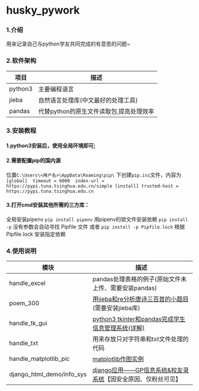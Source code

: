 <!--
 * @Author: randolph
 * @Date: 2020-06-01 23:55:30
 * @LastEditors: Please set LastEditors
 * @LastEditTime: 2020-07-01 11:43:54
 * @version: 1.0
 * @Contact: cyg0504@outlook.com
 * @Descripttion: 
--> 
# husky_pywork

### 1.介绍
用来记录自己与python学友共同完成的有意思的问题~

### 2.软件架构

| 项目    | 描述                                    |
| ------- | --------------------------------------- |
| python3 | 主要编程语言                            |
| jieba   | 自然语言处理库(中文最好的处理工具)      |
| pandas  | 代替python的原生文件读取包,提高处理效率 |

### 3.安装教程
#### 1.python3安装后，使用全局环境即可;
#### 2.需要配置pip的国内源
位置`C:\Users\<用户名>\AppData\Roaming\pip\`
下创建`pip.ini`文件，内容为
`[global] 
timeout = 6000 
index-url = https://pypi.tuna.tsinghua.edu.cn/simple
[install]
trusted-host = https://pypi.tuna.tsinghua.edu.cn`
#### 3.打开cmd安装其他所需的三方库：
全局安装pipenv
`pip install pipenv`
用pipenv的锁文件安装依赖
`pip install -p`                没有参数会自动寻找 Pipfile 文件
或者
`pip install -p Pipfile.lock`   根据 Pipfile.lock 安装指定依赖

### 4.使用说明

| 模块                      | 描述                                                         |
| ------------------------- | ------------------------------------------------------------ |
| handle_excel              | pandas处理表格的例子(原始文件未上传、需要安装pandas)         |
| poem_300                  | [用jieba和re分析唐诗三百首的小题目](https://blog.csdn.net/qq_33997198/article/details/106493983)(需要安装jieba库) |
| handle_tk_gui             | [python3 tkinter和pandas完成学生信息管理系统(详解)](https://blog.csdn.net/qq_33997198/article/details/106535544) |
| handle_txt                | 用来存放只对字符串和txt文件处理的代码                        |
| handle_matplotlib_pic     | [matplotlib作图实例](https://blog.csdn.net/qq_33997198/article/details/106663268) |
| django_html_demo/info_sys | [django应用——GP信息系统&校友录系统](https://blog.csdn.net/qq_33997198/article/details/107039610)【因安全原因、仅粉丝可见】 |
